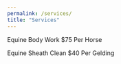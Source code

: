 ```yaml
---
permalink: /services/
title: "Services"
---
```




Equine Body Work        $75 Per Horse


Equine Sheath Clean     $40 Per Gelding



